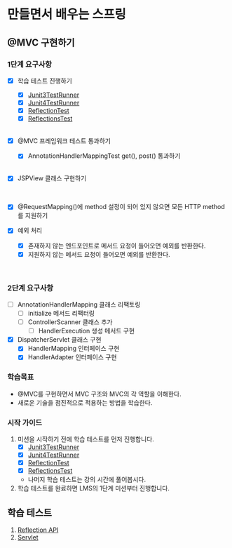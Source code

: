 # 만들면서 배우는 스프링

## @MVC 구현하기

### 1단계 요구사항

- [x] 학습 테스트 진행하기
    - [x] [Junit3TestRunner](study/src/test/java/reflection/Junit3TestRunner.java)
    - [x] [Junit4TestRunner](study/src/test/java/reflection/Junit4TestRunner.java)
    - [x] [ReflectionTest](study/src/test/java/reflection/ReflectionTest.java)
    - [x] [ReflectionsTest](study/src/test/java/reflection/ReflectionsTest.java)

    <br>

- [x] @MVC 프레임워크 테스트 통과하기
    - [x] AnnotationHandlerMappingTest get(), post() 통과하기

    <br>

- [x] JSPView 클래스 구현하기

    <br>

- [x] @RequestMapping()에 method 설정이 되어 있지 않으면 모든 HTTP method를 지원하기
- [x] 예외 처리
    - [x] 존재하지 않는 엔드포인트로 메서드 요청이 들어오면 예외를 반환한다.
    - [x] 지원하지 않는 메서드 요청이 들어오면 예외를 반환한다.

<br>

### 2단계 요구사항

- [ ] AnnotationHandlerMapping 클래스 리팩토링
    - [ ] initialize 메서드 리팩터링
    - [ ] ControllerScanner 클래스 추가
        - [ ] HandlerExecution 생성 메서드 구현
- [x] DispatcherServlet 클래스 구현
    - [x] HandlerMapping 인터페이스 구현
    - [x] HandlerAdapter 인터페이스 구현

### 학습목표

- @MVC를 구현하면서 MVC 구조와 MVC의 각 역할을 이해한다.
- 새로운 기술을 점진적으로 적용하는 방법을 학습한다.

### 시작 가이드

1. 미션을 시작하기 전에 학습 테스트를 먼저 진행합니다.
    - [x] [Junit3TestRunner](study/src/test/java/reflection/Junit3TestRunner.java)
    - [x] [Junit4TestRunner](study/src/test/java/reflection/Junit4TestRunner.java)
    - [x] [ReflectionTest](study/src/test/java/reflection/ReflectionTest.java)
    - [x] [ReflectionsTest](study/src/test/java/reflection/ReflectionsTest.java)
    - 나머지 학습 테스트는 강의 시간에 풀어봅시다.
2. 학습 테스트를 완료하면 LMS의 1단계 미션부터 진행합니다.

## 학습 테스트

1. [Reflection API](study/src/test/java/reflection)
2. [Servlet](study/src/test/java/servlet)

